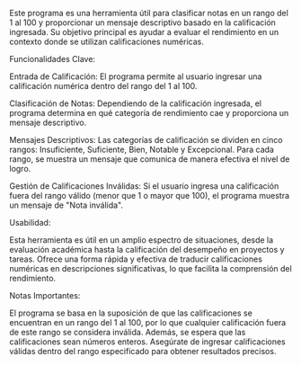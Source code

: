 Este programa es una herramienta útil para clasificar notas en un rango del 1 al 100 y proporcionar un mensaje descriptivo basado en la calificación ingresada. Su objetivo principal es ayudar a evaluar el rendimiento en un contexto donde se utilizan calificaciones numéricas.

Funcionalidades Clave:

Entrada de Calificación: El programa permite al usuario ingresar una calificación numérica dentro del rango del 1 al 100.

Clasificación de Notas: Dependiendo de la calificación ingresada, el programa determina en qué categoría de rendimiento cae y proporciona un mensaje descriptivo.

Mensajes Descriptivos: Las categorías de calificación se dividen en cinco rangos: Insuficiente, Suficiente, Bien, Notable y Excepcional. Para cada rango, se muestra un mensaje que comunica de manera efectiva el nivel de logro.

Gestión de Calificaciones Inválidas: Si el usuario ingresa una calificación fuera del rango válido (menor que 1 o mayor que 100), el programa muestra un mensaje de "Nota inválida".

Usabilidad:

Esta herramienta es útil en un amplio espectro de situaciones, desde la evaluación académica hasta la calificación del desempeño en proyectos y tareas. Ofrece una forma rápida y efectiva de traducir calificaciones numéricas en descripciones significativas, lo que facilita la comprensión del rendimiento.

Notas Importantes:

El programa se basa en la suposición de que las calificaciones se encuentran en un rango del 1 al 100, por lo que cualquier calificación fuera de este rango se considera inválida. Además, se espera que las calificaciones sean números enteros. Asegúrate de ingresar calificaciones válidas dentro del rango especificado para obtener resultados precisos.
